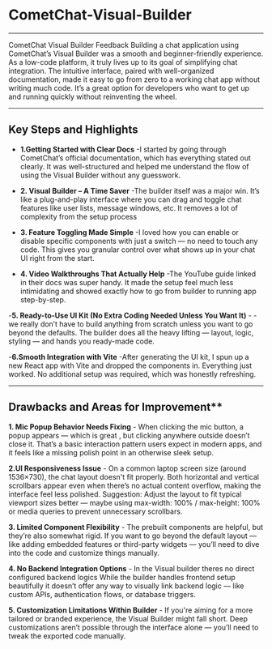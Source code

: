 # CometChat-Visual-Builder
----
CometChat Visual Builder Feedback
Building a chat application using CometChat’s Visual Builder was a smooth and beginner-friendly experience. As a low-code platform, it truly lives up to its goal of simplifying chat integration. The intuitive interface, paired with well-organized documentation, made it easy to go from zero to a working chat app without writing much code. It’s a great option for developers who want to get up and running quickly without reinventing the wheel.

---
## Key Steps and Highlights
- **1.Getting Started with Clear Docs**
-I started by going through CometChat’s official documentation, which has everything stated out clearly. It was well-structured and helped me understand the flow of using the Visual Builder without any guesswork.

- **2. Visual Builder – A Time Saver**
-The builder itself was a major win. It’s like a plug-and-play interface where you can drag and toggle chat features like user lists, message windows, etc. It removes a lot of complexity from the setup process 

- **3. Feature Toggling Made Simple**
-I loved how you can enable or disable specific components with just a switch — no need to touch any code. This gives you granular control over what shows up in your chat UI right from the start.

- **4. Video Walkthroughs That Actually Help**
-The YouTube guide linked in their docs was super handy. It made the setup feel much less intimidating and showed exactly how to go from builder to running app step-by-step.

-**5. Ready-to-Use UI Kit (No Extra Coding Needed Unless You Want It)** -
-we really don’t have to build anything from scratch unless you want to go beyond the defaults. The builder does all the heavy lifting — layout, logic, styling — and hands you ready-made code.

-**6.Smooth Integration with Vite**
-After generating the UI kit, I spun up a new React app with Vite and dropped the components in. Everything just worked. No additional setup was required, which was honestly refreshing.

----
  
## Drawbacks and Areas for Improvement**
**1. Mic Popup Behavior Needs Fixing** -
When clicking the mic button, a popup appears — which is great , but clicking anywhere outside doesn’t close it. That’s a basic interaction pattern users expect in modern apps, and it feels like a missing polish point in an otherwise sleek setup.

**2.UI Responsiveness Issue** -
On a common laptop screen size (around 1536×730), the chat layout doesn't fit properly.
Both horizontal and vertical scrollbars appear even when there’s no actual content overflow, making the interface feel less polished.
Suggestion: Adjust the layout to fit typical viewport sizes better — maybe using max-width: 100% / max-height: 100% or media queries to prevent unnecessary scrollbars.

**3. Limited Component Flexibility** -
The prebuilt components are helpful, but they’re also somewhat rigid. If you want to go beyond the default layout — like adding embedded features or third-party widgets — you’ll need to dive into the code and customize things manually.

**4. No Backend Integration Options** -
In the Visual builder theres no direct configured backend logics
While the builder handles frontend setup beautifully it doesn’t offer any way to visually link backend logic — like custom APIs, authentication flows, or database triggers. 

**5. Customization Limitations Within Builder** -
If you're aiming for a more tailored or branded experience, the Visual Builder might fall short. Deep customizations aren’t possible through the interface alone — you’ll need to tweak the exported code manually.



